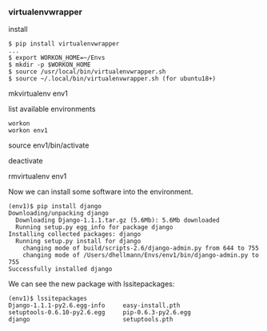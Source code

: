 

### virtualenvwrapper
install

    $ pip install virtualenvwrapper
    ...
    $ export WORKON_HOME=~/Envs
    $ mkdir -p $WORKON_HOME
    $ source /usr/local/bin/virtualenvwrapper.sh
    $ source ~/.local/bin/virtualenvwrapper.sh (for ubuntu18+)

mkvirtualenv env1

list available environments

    workon
    workon env1
    
source env1/bin/activate

deactivate

rmvirtualenv env1

Now we can install some software into the environment.

    (env1)$ pip install django
    Downloading/unpacking django
      Downloading Django-1.1.1.tar.gz (5.6Mb): 5.6Mb downloaded
      Running setup.py egg_info for package django
    Installing collected packages: django
      Running setup.py install for django
        changing mode of build/scripts-2.6/django-admin.py from 644 to 755
        changing mode of /Users/dhellmann/Envs/env1/bin/django-admin.py to 755
    Successfully installed django

We can see the new package with lssitepackages:

    (env1)$ lssitepackages
    Django-1.1.1-py2.6.egg-info     easy-install.pth
    setuptools-0.6.10-py2.6.egg     pip-0.6.3-py2.6.egg
    django                          setuptools.pth


